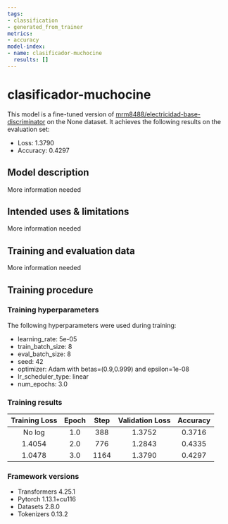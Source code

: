 ```yaml
---
tags:
- classification
- generated_from_trainer
metrics:
- accuracy
model-index:
- name: clasificador-muchocine
  results: []
---
```


<!-- This model card has been generated automatically according to the information the Trainer had access to. You
should probably proofread and complete it, then remove this comment. -->

# clasificador-muchocine

This model is a fine-tuned version of [mrm8488/electricidad-base-discriminator](https://huggingface.co/mrm8488/electricidad-base-discriminator) on the None dataset.
It achieves the following results on the evaluation set:
- Loss: 1.3790
- Accuracy: 0.4297

## Model description

More information needed

## Intended uses & limitations

More information needed

## Training and evaluation data

More information needed

## Training procedure

### Training hyperparameters

The following hyperparameters were used during training:
- learning_rate: 5e-05
- train_batch_size: 8
- eval_batch_size: 8
- seed: 42
- optimizer: Adam with betas=(0.9,0.999) and epsilon=1e-08
- lr_scheduler_type: linear
- num_epochs: 3.0

### Training results

| Training Loss | Epoch | Step | Validation Loss | Accuracy |
|:-------------:|:-----:|:----:|:---------------:|:--------:|
| No log        | 1.0   | 388  | 1.3752          | 0.3716   |
| 1.4054        | 2.0   | 776  | 1.2843          | 0.4335   |
| 1.0478        | 3.0   | 1164 | 1.3790          | 0.4297   |


### Framework versions

- Transformers 4.25.1
- Pytorch 1.13.1+cu116
- Datasets 2.8.0
- Tokenizers 0.13.2

